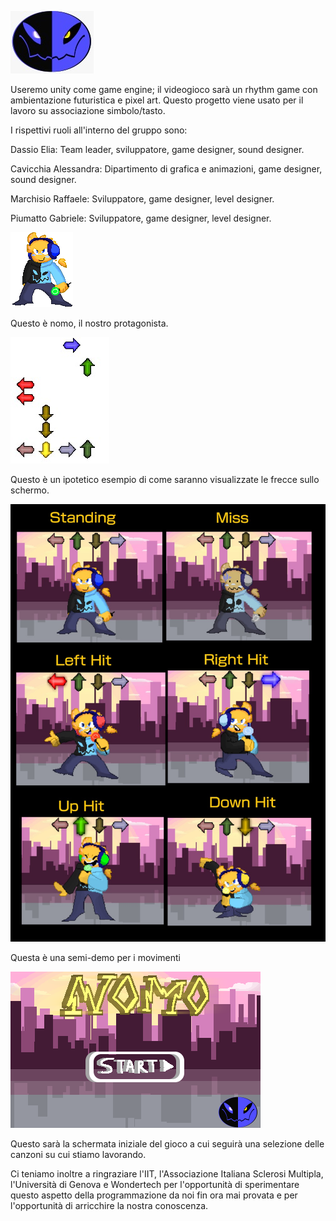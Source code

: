 ![image](https://github.com/EliaDassio/PCTO/blob/main/assets_and_other_drawings/logo133x100.png)

Useremo unity come game engine; il videogioco sarà un rhythm game con ambientazione futuristica e pixel art. Questo progetto viene usato per il lavoro su associazione simbolo/tasto.

I rispettivi ruoli all'interno del gruppo sono:

Dassio Elia: Team leader, sviluppatore, game designer, sound designer.

Cavicchia Alessandra: Dipartimento di grafica e animazioni, game designer, sound designer.

Marchisio Raffaele: Sviluppatore, game designer, level designer.

Piumatto Gabriele: Sviluppatore, game designer, level designer.


![image](https://github.com/EliaDassio/PCTO/blob/main/assets_and_other_drawings/IdleNomo/000.png)


Questo è nomo, il nostro protagonista.


![image](https://github.com/EliaDassio/PCTO/blob/main/assets_and_other_drawings/arrows_example.png)


Questo è un ipotetico esempio di come saranno visualizzate le frecce sullo schermo.


![image](https://github.com/EliaDassio/PCTO/blob/main/assets_and_other_drawings/direction_sheet_test.png)


Questa è una semi-demo per i movimenti 


![image](https://github.com/EliaDassio/PCTO/blob/main/assets_and_other_drawings/titlescreen/000.png)


Questo sarà la schermata iniziale del gioco a cui seguirà una selezione delle canzoni su cui stiamo lavorando.


Ci teniamo inoltre a ringraziare l'IIT, l'Associazione Italiana Sclerosi Multipla, l'Università di Genova e Wondertech per l'opportunità di sperimentare questo aspetto della programmazione da noi fin ora mai provata e per l'opportunità di arricchire la nostra conoscenza.
